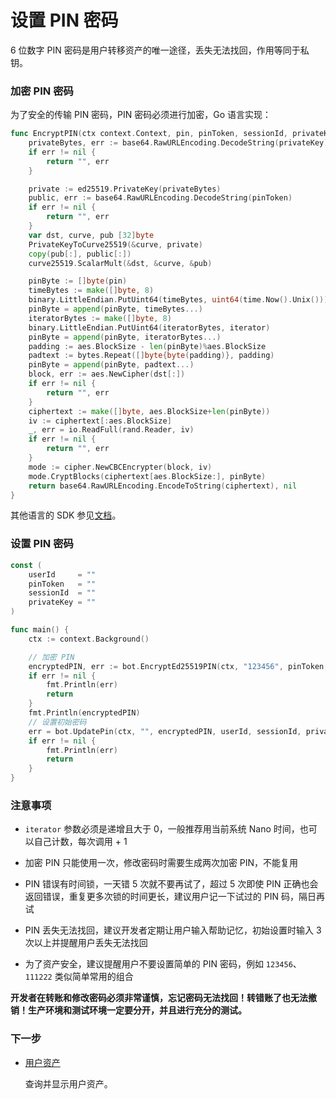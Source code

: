 # 设置 PIN 密码

6 位数字 PIN 密码是用户转移资产的唯一途径，丢失无法找回，作用等同于私钥。

### 加密 PIN 密码

为了安全的传输 PIN 密码，PIN 密码必须进行加密，Go 语言实现：

```go
func EncryptPIN(ctx context.Context, pin, pinToken, sessionId, privateKey string, iterator uint64) (string, error) {
	privateBytes, err := base64.RawURLEncoding.DecodeString(privateKey)
	if err != nil {
		return "", err
	}

	private := ed25519.PrivateKey(privateBytes)
	public, err := base64.RawURLEncoding.DecodeString(pinToken)
	if err != nil {
		return "", err
	}
	var dst, curve, pub [32]byte
	PrivateKeyToCurve25519(&curve, private)
	copy(pub[:], public[:])
	curve25519.ScalarMult(&dst, &curve, &pub)

	pinByte := []byte(pin)
	timeBytes := make([]byte, 8)
	binary.LittleEndian.PutUint64(timeBytes, uint64(time.Now().Unix()))
	pinByte = append(pinByte, timeBytes...)
	iteratorBytes := make([]byte, 8)
	binary.LittleEndian.PutUint64(iteratorBytes, iterator)
	pinByte = append(pinByte, iteratorBytes...)
	padding := aes.BlockSize - len(pinByte)%aes.BlockSize
	padtext := bytes.Repeat([]byte{byte(padding)}, padding)
	pinByte = append(pinByte, padtext...)
	block, err := aes.NewCipher(dst[:])
	if err != nil {
		return "", err
	}
	ciphertext := make([]byte, aes.BlockSize+len(pinByte))
	iv := ciphertext[:aes.BlockSize]
	_, err = io.ReadFull(rand.Reader, iv)
	if err != nil {
		return "", err
	}
	mode := cipher.NewCBCEncrypter(block, iv)
	mode.CryptBlocks(ciphertext[aes.BlockSize:], pinByte)
	return base64.RawURLEncoding.EncodeToString(ciphertext), nil
}
```

其他语言的 SDK 参见[文档](../sdk/overview)。

### 设置 PIN 密码

```go
const (
    userId     = ""
    pinToken   = ""
	sessionId  = ""
	privateKey = ""
)

func main() {
    ctx := context.Background()

    // 加密 PIN
	encryptedPIN, err := bot.EncryptEd25519PIN(ctx, "123456", pinToken, sessionId, privateKey, uint64(time.Now().UnixNano()))
	if err != nil {
		fmt.Println(err)
		return
	}
	fmt.Println(encryptedPIN)
	// 设置初始密码
	err = bot.UpdatePin(ctx, "", encryptedPIN, userId, sessionId, privateKey)
	if err != nil {
		fmt.Println(err)
		return
	}
}
```

### 注意事项

- `iterator` 参数必须是递增且大于 0，一般推荐用当前系统 Nano 时间，也可以自己计数，每次调用 + 1

- 加密 PIN 只能使用一次，修改密码时需要生成两次加密 PIN，不能复用

- PIN 错误有时间锁，一天错 5 次就不要再试了，超过 5 次即使 PIN 正确也会返回错误，重复更多次锁的时间更长，建议用户记一下试过的 PIN 码，隔日再试

- PIN 丢失无法找回，建议开发者定期让用户输入帮助记忆，初始设置时输入 3 次以上并提醒用户丢失无法找回

- 为了资产安全，建议提醒用户不要设置简单的 PIN 密码，例如 `123456`、`111222` 类似简单常用的组合

**开发者在转账和修改密码必须非常谨慎，忘记密码无法找回！转错账了也无法撤销！生产环境和测试环境一定要分开，并且进行充分的测试。**

### 下一步

- [用户资产](./assets)

  查询并显示用户资产。